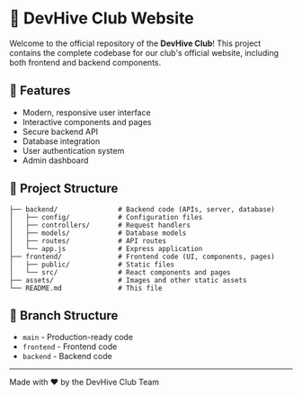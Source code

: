 # 🐝 DevHive Club Website

Welcome to the official repository of the **DevHive Club**! This project contains the complete codebase for our club's official website, including both frontend and backend components.

## 🚀 Features

- Modern, responsive user interface
- Interactive components and pages
- Secure backend API
- Database integration
- User authentication system
- Admin dashboard

## 📁 Project Structure

```devhive-club/
├── backend/               # Backend code (APIs, server, database)
│   ├── config/            # Configuration files
│   ├── controllers/       # Request handlers
│   ├── models/            # Database models
│   ├── routes/            # API routes
│   └── app.js             # Express application
├── frontend/              # Frontend code (UI, components, pages)
│   ├── public/            # Static files
│   └── src/               # React components and pages
├── assets/                # Images and other static assets
└── README.md              # This file
```

## 🌳 Branch Structure

- `main` - Production-ready code
- `frontend` - Frontend code
- `backend` - Backend code

---

Made with ❤️ by the DevHive Club Team
